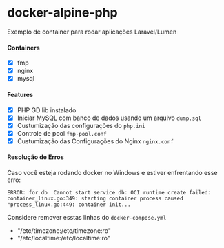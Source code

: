 # docker-alpine-php

Exemplo de container para rodar aplicações Laravel/Lumen

#### Containers
- [x] fmp
- [x] nginx
- [x] mysql

#### Features
- [x] PHP GD lib instalado
- [x] Iniciar MySQL com banco de dados usando um arquivo ```dump.sql```
- [x] Custumização das configurações do ```php.ini```
- [x] Controle de pool ```fmp-pool.conf```
- [x] Custumização das Configurações do Nginx ```nginx.conf```

#### Resolução de Erros

Caso você esteja rodando docker no Windows e estiver enfrentando esse erro:

```ERROR: for db  Cannot start service db: OCI runtime create failed: container_linux.go:349: starting container process caused "process_linux.go:449: container init...```

Considere remover esstas linhas do ```docker-compose.yml```
- "/etc/timezone:/etc/timezone:ro"
- "/etc/localtime:/etc/localtime:ro"

